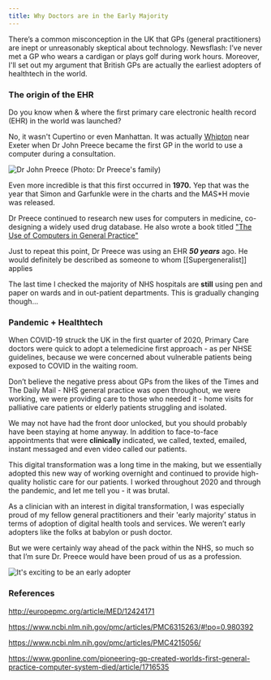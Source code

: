 ```yaml
---
title: Why Doctors are in the Early Majority
---
```


There’s a common misconception in the UK that GPs (general practitioners) are inept or unreasonably skeptical about technology. Newsflash: I’ve never met a GP who wears a cardigan or plays golf during work hours. Moreover, I'll set out my argument that British GPs are actually the earliest adopters of healthtech in the world. 

### The origin of the EHR

Do you know when & where the first primary care electronic health record (EHR) in the world was launched?

No, it wasn't Cupertino or even Manhattan. It was actually [Whipton](https://www.google.com/maps/place/Whipton,+Exeter/@50.73253,-3.561128,12z/data=!4m5!3m4!1s0x486da3929c248e0f:0x2610f441d55e5812!8m2!3d50.7327208!4d-3.4910172) near Exeter when Dr John Preece became the first GP in the world to use a computer during a consultation.



![Dr John Preece (Photo: Dr Preece's family)](https://substackcdn.com/image/fetch/w_1456,c_limit,f_auto,q_auto:good,fl_progressive:steep/https%3A%2F%2Fbucketeer-e05bbc84-baa3-437e-9518-adb32be77984.s3.amazonaws.com%2Fpublic%2Fimages%2F1a0abd22-34dc-4948-87c6-fb9b55a0eb98_800x536.jpeg "Dr John Preece (Photo: Dr Preece's family)")


Even more incredible is that this first occurred in **1970.** Yep that was the year that Simon and Garfunkle were in the charts and the M*A*S*H movie was released.

Dr Preece continued to research new uses for computers in medicine, co-designing a widely used drug database. He also wrote a book titled ["The Use of Computers in General Practice"](https://www.amazon.co.uk/Use-Computers-General-Practice-1e-dp-044306394X/dp/044306394X/ref=dp_ob_title_bk) 

Just to repeat this point, Dr Preece was using an EHR _**50 years**_ ago. He would definitely be described as someone to whom [[Supergeneralist]] applies

The last time I checked the majority of NHS hospitals are **still** using pen and paper on wards and in out-patient departments. This is gradually changing though...

### Pandemic + Healthtech

When COVID-19 struck the UK in the first quarter of 2020, Primary Care doctors were quick to adopt a telemedicine first approach - as per NHSE guidelines, because we were concerned about vulnerable patients being exposed to COVID in the waiting room. 

Don’t believe the negative press about GPs from the likes of the Times and The Daily Mail - NHS general practice was open throughout, we were working, we were providing care to those who needed it - home visits for palliative care patients or elderly patients struggling and isolated. 

We may not have had the front door unlocked, but you should probably have been staying at home anyway. In addition to face-to-face appointments that were **clinically** indicated, we called, texted, emailed, instant messaged and even video called our patients.

This digital transformation was a long time in the making, but we essentially adopted this new way of working overnight and continued to provide high-quality holistic care for our patients. I worked throughout 2020 and through the pandemic, and let me tell you - it was brutal. 

As a clinician with an interest in digital transformation, I was especially proud of my fellow general practitioners and their 'early majority’ status in terms of adoption of digital health tools and services. We weren’t early adopters like the folks at babylon or push doctor.

But we were certainly way ahead of the pack within the NHS, so much so that I’m sure Dr. Preece would have been proud of us as a profession.


![It&#39;s exciting to be an early adopter](https://substackcdn.com/image/fetch/w_1456,c_limit,f_auto,q_auto:good,fl_progressive:steep/https%3A%2F%2Fbucketeer-e05bbc84-baa3-437e-9518-adb32be77984.s3.amazonaws.com%2Fpublic%2Fimages%2F7f955507-d2cb-48c0-88c8-da9a23b1918d_1000x563.jpeg "It&#39;s exciting to be an early adopter")



### References

http://europepmc.org/article/MED/12424171

https://www.ncbi.nlm.nih.gov/pmc/articles/PMC6315263/#!po=0.980392

https://www.ncbi.nlm.nih.gov/pmc/articles/PMC4215056/

https://www.gponline.com/pioneering-gp-created-worlds-first-general-practice-computer-system-died/article/1716535